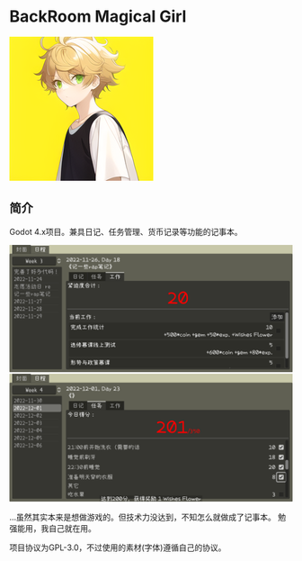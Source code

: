 # BackRoom Magical Girl

![The Hero](res/the_hero.png)

## 简介
Godot 4.x项目。兼具日记、任务管理、货币记录等功能的记事本。

![a](res/Screenshot_20221126-210647.png)
![b](res/Screenshot_20221126-210826.png)

...虽然其实本来是想做游戏的。但技术力没达到，不知怎么就做成了记事本。
勉强能用，我自己就在用。


项目协议为GPL-3.0，不过使用的素材(字体)遵循自己的协议。
